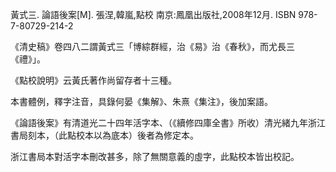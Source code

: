 ﻿黃式三. 論語後案[M]. 張涅,韓嵐,點校 南京:鳳凰出版社,2008年12月. ISBN 978-7-80729-214-2

《清史稿》卷四八二謂黃式三「博綜群經，治《易》治《春秋》，而尤長三《禮》」。

《點校說明》云黃氏著作尚留存者十三種。

本書體例，釋字注音，具錄何晏《集解》、朱熹《集注》，後加案語。

《論語後案》有清道光二十四年活字本、（《續修四庫全書》所收）清光緒九年浙江書局刻本，（此點校本以為底本）後者為修定本。

浙江書局本對活字本刪改甚多，除了無關意義的虛字，此點校本皆出校記。